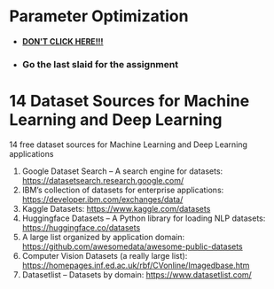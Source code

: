 # Parameter Optimization

- #### **<a href="https://www.nyan.cat/"> DON'T CLICK HERE!!! </a>**
- ### Go the last slaid for the assignment

# 14 Dataset Sources for Machine Learning and Deep Learning

14 free dataset sources for Machine Learning and Deep Learning applications

1. Google Dataset Search – A search engine for datasets:   https://datasetsearch.research.google.com/
2. IBM’s collection of datasets for enterprise applications:  https://developer.ibm.com/exchanges/data/
3. Kaggle Datasets: https://www.kaggle.com/datasets
4. Huggingface Datasets – A Python library for loading NLP datasets: https://huggingface.co/datasets
5. A large list organized by application domain: https://github.com/awesomedata/awesome-public-datasets
6. Computer Vision Datasets (a really large list): https://homepages.inf.ed.ac.uk/rbf/CVonline/Imagedbase.htm
7. Datasetlist – Datasets by domain: https://www.datasetlist.com/

